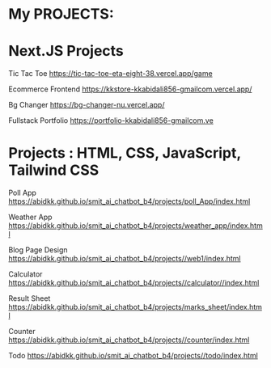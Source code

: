 # My PROJECTS:


# Next.JS Projects
Tic Tac Toe
https://tic-tac-toe-eta-eight-38.vercel.app/game

Ecommerce Frontend
https://kkstore-kkabidali856-gmailcom.vercel.app/


Bg Changer 
https://bg-changer-nu.vercel.app/


Fullstack Portfolio
https://portfolio-kkabidali856-gmailcom.ve


# Projects : HTML, CSS, JavaScript, Tailwind CSS


Poll App
https://abidkk.github.io/smit_ai_chatbot_b4/projects/poll_App/index.html

Weather App
https://abidkk.github.io/smit_ai_chatbot_b4/projects/weather_app/index.html

Blog Page Design
https://abidkk.github.io/smit_ai_chatbot_b4/projects//web1/index.html


Calculator
https://abidkk.github.io/smit_ai_chatbot_b4/projects//calculator//index.html


Result Sheet
https://abidkk.github.io/smit_ai_chatbot_b4/projects/marks_sheet/index.html


Counter 
https://abidkk.github.io/smit_ai_chatbot_b4/projects//counter/index.html


Todo
https://abidkk.github.io/smit_ai_chatbot_b4/projects//todo/index.html

